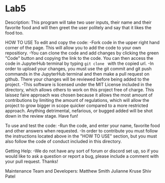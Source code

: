 # Lab5
Description:
This program will take two user inputs, their name and their favorite food and will then greet the user politely and say that it likes the food too. 

HOW TO USE
To edit and copy the code:
-Fork code in the upper right hand corner of the page. This will allow you to add the code to your own repositiory. 
-You can clone the code and add changes by clicking the green "Code" button and copying the link to the code. You can then access the code in JupyterHub terminal by typing `git clone ` with the copied url. 
-In order to upload your changes, you must use the git commit and git push commands in the JupyterHub terminal and then make a pull request on github. There your changes will be reviewed before being added to the project.
-This software is licensed under the MIT License included in the directory, which allows others to work on this project free of charge. This laissez faire approach was chosen because it allows the most amount of contributions by limiting the amount of regulations, which will allow the project to grow bigger in scope quicker compared to a more restricted approach. Anything detrimental, nefarious, or bugged added will be shot down in the review stage. Have fun!

To use and test the code:
-Run the code, and enter your name, favorite food and other answers when requested. 
-In order to contribute you must follow the instructions located above in the "HOW TO USE" section, but you must also follow the code of conduct included in this directory.

Getting Help:
-We do not have any sort of forum or discord set up, so if you would like to ask a question or report a bug, please include a comment with your pull request. Thanks!

Maintenance Team and Developers:
Matthew Smith
Julianne Kruse
Shiv Patel
